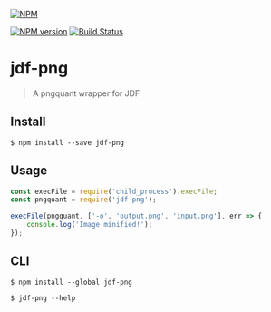 [![NPM](https://nodei.co/npm/jdf-png.png?downloads=true)](https://nodei.co/npm/jdf-png/)

[![NPM version](https://badge.fury.io/js/jdf-png.png)](http://badge.fury.io/js/jdf-png) [![Build Status](https://travis-ci.org/jdf2e/jdf-png.svg?branch=master)](https://travis-ci.org/jdf2e/jdf-png)

# jdf-png

> A pngquant wrapper for JDF


## Install

```
$ npm install --save jdf-png
```


## Usage

```js
const execFile = require('child_process').execFile;
const pngquant = require('jdf-png');

execFile(pngquant, ['-o', 'output.png', 'input.png'], err => {
	console.log('Image minified!');
});
```


## CLI

```
$ npm install --global jdf-png
```

```
$ jdf-png --help
```
